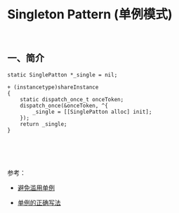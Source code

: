 
# Singleton Pattern (单例模式)


<br>

## 一、简介


```
static SinglePatton *_single = nil;

+ (instancetype)shareInstance
{
    static dispatch_once_t onceToken;
    dispatch_once(&onceToken, ^{
        _single = [[SinglePatton alloc] init];
    });
    return _single;
}
```

<br>


<br>


<br>

参考：

- [避免滥用单例](https://objccn.io/issue-13-2/)

- [单例的正确写法](https://zhuanlan.zhihu.com/p/37660939)

<br>